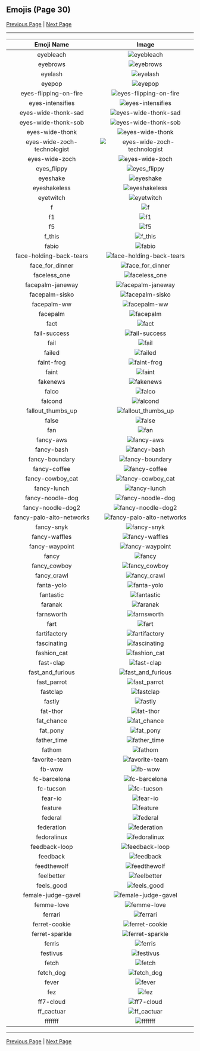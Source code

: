 
## Emojis (Page 30)

[Previous Page](/docs/hashicorp/page-e-0029.md)
  | [Next Page](/docs/hashicorp/page-f-0031.md)

<hr />

|Emoji Name|Image|
| :-: | :-: |
|eyebleach| ![eyebleach](/emojis/hashicorp/eyebleach.gif)|
|eyebrows| ![eyebrows](/emojis/hashicorp/eyebrows.gif)|
|eyelash| ![eyelash](/emojis/hashicorp/eyelash.png)|
|eyepop| ![eyepop](/emojis/hashicorp/eyepop.gif)|
|eyes-flipping-on-fire| ![eyes-flipping-on-fire](/emojis/hashicorp/eyes-flipping-on-fire.gif)|
|eyes-intensifies| ![eyes-intensifies](/emojis/hashicorp/eyes-intensifies.gif)|
|eyes-wide-thonk-sad| ![eyes-wide-thonk-sad](/emojis/hashicorp/eyes-wide-thonk-sad.png)|
|eyes-wide-thonk-sob| ![eyes-wide-thonk-sob](/emojis/hashicorp/eyes-wide-thonk-sob.png)|
|eyes-wide-thonk| ![eyes-wide-thonk](/emojis/hashicorp/eyes-wide-thonk.gif)|
|eyes-wide-zoch-technologist| ![eyes-wide-zoch-technologist](/emojis/hashicorp/eyes-wide-zoch-technologist.png)|
|eyes-wide-zoch| ![eyes-wide-zoch](/emojis/hashicorp/eyes-wide-zoch.png)|
|eyes_flippy| ![eyes_flippy](/emojis/hashicorp/eyes_flippy.gif)|
|eyeshake| ![eyeshake](/emojis/hashicorp/eyeshake.gif)|
|eyeshakeless| ![eyeshakeless](/emojis/hashicorp/eyeshakeless.png)|
|eyetwitch| ![eyetwitch](/emojis/hashicorp/eyetwitch.gif)|
|f| ![f](/emojis/hashicorp/f.png)|
|f1| ![f1](/emojis/hashicorp/f1.png)|
|f5| ![f5](/emojis/hashicorp/f5.gif)|
|f_this| ![f_this](/emojis/hashicorp/f_this.png)|
|fabio| ![fabio](/emojis/hashicorp/fabio.png)|
|face-holding-back-tears| ![face-holding-back-tears](/emojis/hashicorp/face-holding-back-tears.png)|
|face_for_dinner| ![face_for_dinner](/emojis/hashicorp/face_for_dinner.png)|
|faceless_one| ![faceless_one](/emojis/hashicorp/faceless_one.png)|
|facepalm-janeway| ![facepalm-janeway](/emojis/hashicorp/facepalm-janeway.png)|
|facepalm-sisko| ![facepalm-sisko](/emojis/hashicorp/facepalm-sisko.png)|
|facepalm-ww| ![facepalm-ww](/emojis/hashicorp/facepalm-ww.gif)|
|facepalm| ![facepalm](/emojis/hashicorp/facepalm.gif)|
|fact| ![fact](/emojis/hashicorp/fact.png)|
|fail-success| ![fail-success](/emojis/hashicorp/fail-success.png)|
|fail| ![fail](/emojis/hashicorp/fail.gif)|
|failed| ![failed](/emojis/hashicorp/failed.png)|
|faint-frog| ![faint-frog](/emojis/hashicorp/faint-frog.png)|
|faint| ![faint](/emojis/hashicorp/faint.gif)|
|fakenews| ![fakenews](/emojis/hashicorp/fakenews.gif)|
|falco| ![falco](/emojis/hashicorp/falco.png)|
|falcond| ![falcond](/emojis/hashicorp/falcond.png)|
|fallout_thumbs_up| ![fallout_thumbs_up](/emojis/hashicorp/fallout_thumbs_up.png)|
|false| ![false](/emojis/hashicorp/false.png)|
|fan| ![fan](/emojis/hashicorp/fan.gif)|
|fancy-aws| ![fancy-aws](/emojis/hashicorp/fancy-aws.png)|
|fancy-bash| ![fancy-bash](/emojis/hashicorp/fancy-bash.png)|
|fancy-boundary| ![fancy-boundary](/emojis/hashicorp/fancy-boundary.png)|
|fancy-coffee| ![fancy-coffee](/emojis/hashicorp/fancy-coffee.png)|
|fancy-cowboy_cat| ![fancy-cowboy_cat](/emojis/hashicorp/fancy-cowboy_cat.png)|
|fancy-lunch| ![fancy-lunch](/emojis/hashicorp/fancy-lunch.png)|
|fancy-noodle-dog| ![fancy-noodle-dog](/emojis/hashicorp/fancy-noodle-dog.png)|
|fancy-noodle-dog2| ![fancy-noodle-dog2](/emojis/hashicorp/fancy-noodle-dog2.png)|
|fancy-palo-alto-networks| ![fancy-palo-alto-networks](/emojis/hashicorp/fancy-palo-alto-networks.png)|
|fancy-snyk| ![fancy-snyk](/emojis/hashicorp/fancy-snyk.png)|
|fancy-waffles| ![fancy-waffles](/emojis/hashicorp/fancy-waffles.png)|
|fancy-waypoint| ![fancy-waypoint](/emojis/hashicorp/fancy-waypoint.png)|
|fancy| ![fancy](/emojis/hashicorp/fancy.png)|
|fancy_cowboy| ![fancy_cowboy](/emojis/hashicorp/fancy_cowboy.png)|
|fancy_crawl| ![fancy_crawl](/emojis/hashicorp/fancy_crawl.gif)|
|fanta-yolo| ![fanta-yolo](/emojis/hashicorp/fanta-yolo.jpg)|
|fantastic| ![fantastic](/emojis/hashicorp/fantastic.jpg)|
|faranak| ![faranak](/emojis/hashicorp/faranak.gif)|
|farnsworth| ![farnsworth](/emojis/hashicorp/farnsworth.png)|
|fart| ![fart](/emojis/hashicorp/fart.gif)|
|fartifactory| ![fartifactory](/emojis/hashicorp/fartifactory.png)|
|fascinating| ![fascinating](/emojis/hashicorp/fascinating.jpg)|
|fashion_cat| ![fashion_cat](/emojis/hashicorp/fashion_cat.png)|
|fast-clap| ![fast-clap](/emojis/hashicorp/fast-clap.gif)|
|fast_and_furious| ![fast_and_furious](/emojis/hashicorp/fast_and_furious.png)|
|fast_parrot| ![fast_parrot](/emojis/hashicorp/fast_parrot.gif)|
|fastclap| ![fastclap](/emojis/hashicorp/fastclap.gif)|
|fastly| ![fastly](/emojis/hashicorp/fastly.png)|
|fat-thor| ![fat-thor](/emojis/hashicorp/fat-thor.png)|
|fat_chance| ![fat_chance](/emojis/hashicorp/fat_chance.png)|
|fat_pony| ![fat_pony](/emojis/hashicorp/fat_pony.jpg)|
|father_time| ![father_time](/emojis/hashicorp/father_time.gif)|
|fathom| ![fathom](/emojis/hashicorp/fathom.png)|
|favorite-team| ![favorite-team](/emojis/hashicorp/favorite-team.png)|
|fb-wow| ![fb-wow](/emojis/hashicorp/fb-wow.gif)|
|fc-barcelona| ![fc-barcelona](/emojis/hashicorp/fc-barcelona.png)|
|fc-tucson| ![fc-tucson](/emojis/hashicorp/fc-tucson.png)|
|fear-io| ![fear-io](/emojis/hashicorp/fear-io.png)|
|feature| ![feature](/emojis/hashicorp/feature.gif)|
|federal| ![federal](/emojis/hashicorp/federal.png)|
|federation| ![federation](/emojis/hashicorp/federation.png)|
|fedoralinux| ![fedoralinux](/emojis/hashicorp/fedoralinux.png)|
|feedback-loop| ![feedback-loop](/emojis/hashicorp/feedback-loop.png)|
|feedback| ![feedback](/emojis/hashicorp/feedback.png)|
|feedthewolf| ![feedthewolf](/emojis/hashicorp/feedthewolf.jpg)|
|feelbetter| ![feelbetter](/emojis/hashicorp/feelbetter.gif)|
|feels_good| ![feels_good](/emojis/hashicorp/feels_good.png)|
|female-judge-gavel| ![female-judge-gavel](/emojis/hashicorp/female-judge-gavel.png)|
|femme-love| ![femme-love](/emojis/hashicorp/femme-love.gif)|
|ferrari| ![ferrari](/emojis/hashicorp/ferrari.png)|
|ferret-cookie| ![ferret-cookie](/emojis/hashicorp/ferret-cookie.png)|
|ferret-sparkle| ![ferret-sparkle](/emojis/hashicorp/ferret-sparkle.png)|
|ferris| ![ferris](/emojis/hashicorp/ferris.png)|
|festivus| ![festivus](/emojis/hashicorp/festivus.png)|
|fetch| ![fetch](/emojis/hashicorp/fetch.jpg)|
|fetch_dog| ![fetch_dog](/emojis/hashicorp/fetch_dog.png)|
|fever| ![fever](/emojis/hashicorp/fever.gif)|
|fez| ![fez](/emojis/hashicorp/fez.gif)|
|ff7-cloud| ![ff7-cloud](/emojis/hashicorp/ff7-cloud.png)|
|ff_cactuar| ![ff_cactuar](/emojis/hashicorp/ff_cactuar.png)|
|fffffff| ![fffffff](/emojis/hashicorp/fffffff.gif)|

<hr/>

[Previous Page](/docs/hashicorp/page-e-0029.md)
  | [Next Page](/docs/hashicorp/page-f-0031.md)